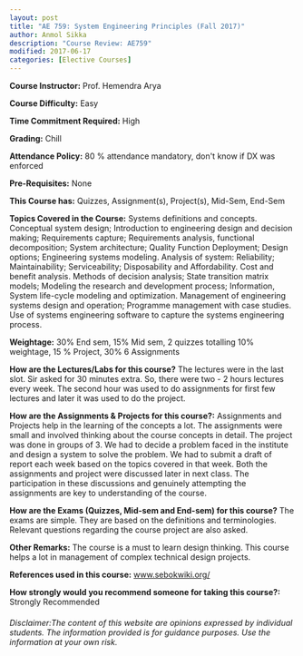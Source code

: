 ```yaml
---
layout: post
title: "AE 759: System Engineering Principles (Fall 2017)"
author: Anmol Sikka
description: "Course Review: AE759"
modified: 2017-06-17
categories: [Elective Courses]
---
```


**Course Instructor:** Prof. Hemendra Arya

**Course Difficulty:** Easy

**Time Commitment Required:** High

**Grading:** Chill

**Attendance Policy:** 80 % attendance mandatory, don't know if DX was enforced

**Pre-Requisites:** None

**This Course has:** Quizzes, Assignment(s), Project(s), Mid-Sem, End-Sem

**Topics Covered in the Course:**
Systems definitions and concepts. Conceptual system design; Introduction to engineering design and decision making; Requirements capture; Requirements analysis, functional decomposition; System architecture; Quality Function Deployment; Design options; Engineering systems modeling. Analysis of system: Reliability; Maintainability; Serviceability; Disposability and Affordability. Cost and benefit analysis. Methods of decision analysis; State transition matrix models; Modeling the research and development process; Information, System life-cycle modeling and optimization.  Management of engineering systems design and operation; Programme management with case studies.
Use of systems engineering software to capture the systems engineering process.

**Weightage:**
30% End sem, 15% Mid sem,  2 quizzes totalling 10% weightage, 15 % Project, 30% 6 Assignments

**How are the Lectures/Labs for this course?**
The lectures were in the last slot. Sir asked for 30 minutes extra. So, there were two - 2 hours lectures every week. The second hour was used to do assignments for first few lectures and later it was used to do the project.

**How are the Assignments & Projects for this course?:**
Assignments and Projects help in the learning of the concepts a lot. The assignments were small and involved thinking about the course concepts in detail. The project was done in groups of 3. We had to decide a problem faced in the institute and design a system to solve the problem. We had to submit a draft of report each week based on the topics covered in that week. Both the assignments and project were discussed later in next class. The participation in these discussions and genuinely attempting the assignments are key to understanding of the course.

**How are the Exams (Quizzes, Mid-sem and End-sem) for this course?**
The exams are simple. They are based on the definitions and terminologies. Relevant questions regarding the course project are also asked. 

**Other Remarks:**
The course is a must to learn design thinking. This course helps a lot in management of complex technical design projects.

**References used in this course:**
www.sebokwiki.org/

**How strongly would you recommend someone for taking this course?:**
Strongly Recommended

###### Disclaimer:The content of this website are opinions expressed by individual students. The information provided is for guidance purposes. Use the information at your own risk.